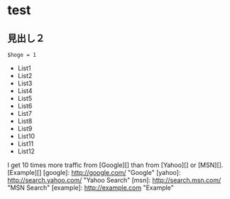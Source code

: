 # test

## 見出し２
`$hoge = 1`
* List1
* List2
* List3
* List4
* List5
* List6
* List7
* List8
* List9
* List10
* List11
* List12    


I get 10 times more traffic from [Google][] than from
[Yahoo][] or [MSN][].
[Example][]
[google]: http://google.com/        "Google"
[yahoo]:  http://search.yahoo.com/  "Yahoo Search"
[msn]:    http://search.msn.com/    "MSN Search"
[example]: http://example.com "Example"
